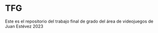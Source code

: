 # TFG
Este es el repositorio del trabajo final de grado del área de videojuegos de Juan Estévez 2023
